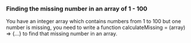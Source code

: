 ### Finding the missing number in an array of 1 - 100

You have an integer array which contains numbers from 1 to 100 but one number is missing, you need to write a function calculateMissing = (array) => {...} to find that missing number in an array.
